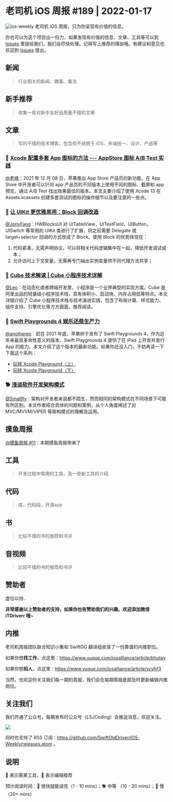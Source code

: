 # 老司机 iOS 周报 #189 | 2022-01-17

![ios-weekly](https://github.com/SwiftOldDriver/iOS-Weekly/blob/master/assets/ios-weekly.png?raw=true)
老司机 iOS 周报，只为你呈现有价值的信息。

你也可以为这个项目出一份力，如果发现有价值的信息、文章、工具等可以到 [Issues](https://github.com/SwiftOldDriver/iOS-Weekly/issues) 里提给我们，我们会尽快处理。记得写上推荐的理由哦。有建议和意见也欢迎到 [Issues](https://github.com/SwiftOldDriver/iOS-Weekly/issues) 提出。

## 新闻

> 行业相关的新闻、趣事、看法

## 新手推荐

> 收集一些对新手友好且质量不错的文章

## 文章

> 写的不错的技术博客，包含但不局限于 iOS、多端统一、设计、产品等

### 🐎 [Xcode 配置多套 App 图标的方法 --- AppStore 图标 A/B Test 实践](https://mp.weixin.qq.com/s/BApDWf9acuFBSONzV2OnEQ)

[@老峰](https://github.com/gesantung)：2021 年 12 月 08 日，苹果推出 App Store 产品页的新功能，在 App Store 中开发者可以针对 app 产品页的不同版本上使用不同的图标、截屏和 app 预览，通过 A/B Test 找出效果最佳的版本。本文主要介绍了使用 Xcode 13 在 Assets.xcassets 创建多套测试的图标的操作细节以及要注意的一些点。

### 🐎 [让 UIKit 更优雅易用：Block 回调改造](https://juejin.cn/post/7045133536495403015)

[@JonyFang](https://github.com/JonyFang)：HWBlocksUI 对 UITableView，UITextField，UIButton，UISwitch 等常用的 UIKit 类进行了扩展，将之前需要 Delegate 或 target+selector 回调的方式改成了 Block。使用 Block 的优势体现在：

1. 代码紧凑，无需声明协议，可以将相关代码逻辑集中在一起，降低开发调试成本；
2. 允许访问上下文变量，无需再专门抽出实例变量供不同代理方法共享；

### 🐢 [Cube 技术解读 | Cube 小程序技术详解](https://mp.weixin.qq.com/s/Sm2xtyxPMGucUHtaUy_aOQ)

[@Leo](https://github.com/leomobiledeveloper)：在动态化或者跨端开发里，小程序是一个业界典型的实现方案。Cube 是阿里出品的轻量级小程序技术栈，具有体积小、启动快、内存占用低等特点。本文详细介绍了 Cube 小程序技术栈与技术演进实践，包含了布局计算、样式能力、组件支持、引擎优化等方方面面，推荐阅读。

### 🐢 [Swift Playgrounds 4 娱乐还是生产力](https://mp.weixin.qq.com/s/Uyd9Nf12HpmslYR0zOQaEQ)

[@anotheren](https://github.com/anotheren)：赶在 2021 年底，苹果终于发布了 Swift Playgrounds 4，作为近年来最具革命性意义的版本，Swift Playgrounds 4 提供了在 iPad 上开发并发行 App 的能力。本文介绍了这个版本的最新功能。如果你还没入门，不妨再读一下下面这个系列：

- [玩转 Xcode Playground（上）](https://mp.weixin.qq.com/s/rHNrTt7CReTLL8aubz0SqQ)
- [玩转 Xcode Playground（下）](https://mp.weixin.qq.com/s/_kggsB9kL5jYi-40KDMsrQ)

### 🐕 [浅谈软件开发架构模式](https://mp.weixin.qq.com/s/cWp4J-XmvaoWHRMeuVDzPQ)
[@Smallfly](https://github.com/iostalks)：架构对开发者来说都不陌生，然而相同的架构模式在不同场景下可能有所区别。本文作者结合具体的问题和案例，从个人角度阐述了对 MVC/MVVM/VIPER 等架构模式的理解及运用。

## 摸鱼周报

[@摸鱼周报 #11](https://mp.weixin.qq.com/s/hE9wYlLX8F1sKjIF5eIPVQ)：本期摸鱼周报带来了

## 工具

> 开发过程中常用的工具，及一些新工具的介绍

## 代码

> 库，代码段，开源app

## 书

> 比较不错的书的推荐和书评

## 音视频

> 比较不错的书的推荐和书评

## 赞助者

虚位以待..

**非常感谢以上赞助者的支持，如果你也有赞助我们的兴趣，欢迎添加微信 iTDriverr 哦~**

## 内推

老司机周报团队联合知识小集和 SwiftGG 翻译组收录了一份靠谱的内推职位。

如果你想**找工作**，点这里：https://www.yuque.com/iosalliance/article/bhutav

如果你想**招人**，点这里：https://www.yuque.com/iosalliance/article/ycyhf3

当然，也欢迎你关注我们每一期的周报，我们会在每期周报底部及时更新编辑内推岗位。

## 关注我们

我们开通了公众号，每期发布时公众号（LSJCoding）会推送消息，欢迎关注。

![](https://github.com/SwiftOldDriver/iOS-Weekly/blob/master/assets/qrcode_for_wechat.jpg?raw=true)

同时也支持了 RSS 订阅：https://github.com/SwiftOldDriver/iOS-Weekly/releases.atom 。

## 说明

🚧 表示需某工具，🌟 表示编辑推荐

预计阅读时间：🐎 很快就能读完（1 - 10 mins）；🐕 中等 （10 - 20 mins）；🐢 慢（20+ mins）
